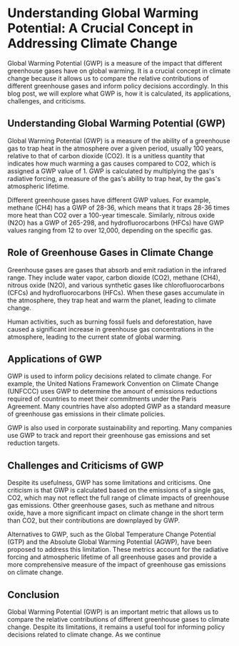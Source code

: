 # Understanding Global Warming Potential: A Crucial Concept in Addressing Climate Change

Global Warming Potential (GWP) is a measure of the impact that different greenhouse gases have on global warming. It is a crucial concept in climate change because it allows us to compare the relative contributions of different greenhouse gases and inform policy decisions accordingly. In this blog post, we will explore what GWP is, how it is calculated, its applications, challenges, and criticisms.

## Understanding Global Warming Potential (GWP)

Global Warming Potential (GWP) is a measure of the ability of a greenhouse gas to trap heat in the atmosphere over a given period, usually 100 years, relative to that of carbon dioxide (CO2). It is a unitless quantity that indicates how much warming a gas causes compared to CO2, which is assigned a GWP value of 1. GWP is calculated by multiplying the gas's radiative forcing, a measure of the gas's ability to trap heat, by the gas's atmospheric lifetime.

Different greenhouse gases have different GWP values. For example, methane (CH4) has a GWP of 28-36, which means that it traps 28-36 times more heat than CO2 over a 100-year timescale. Similarly, nitrous oxide (N2O) has a GWP of 265-298, and hydrofluorocarbons (HFCs) have GWP values ranging from 12 to over 12,000, depending on the specific gas.

## Role of Greenhouse Gases in Climate Change

Greenhouse gases are gases that absorb and emit radiation in the infrared range. They include water vapor, carbon dioxide (CO2), methane (CH4), nitrous oxide (N2O), and various synthetic gases like chlorofluorocarbons (CFCs) and hydrofluorocarbons (HFCs). When these gases accumulate in the atmosphere, they trap heat and warm the planet, leading to climate change.

Human activities, such as burning fossil fuels and deforestation, have caused a significant increase in greenhouse gas concentrations in the atmosphere, leading to the current state of global warming.

## Applications of GWP

GWP is used to inform policy decisions related to climate change. For example, the United Nations Framework Convention on Climate Change (UNFCCC) uses GWP to determine the amount of emissions reductions required of countries to meet their commitments under the Paris Agreement. Many countries have also adopted GWP as a standard measure of greenhouse gas emissions in their climate policies.

GWP is also used in corporate sustainability and reporting. Many companies use GWP to track and report their greenhouse gas emissions and set reduction targets.

## Challenges and Criticisms of GWP

Despite its usefulness, GWP has some limitations and criticisms. One criticism is that GWP is calculated based on the emissions of a single gas, CO2, which may not reflect the full range of climate impacts of greenhouse gas emissions. Other greenhouse gases, such as methane and nitrous oxide, have a more significant impact on climate change in the short term than CO2, but their contributions are downplayed by GWP.

Alternatives to GWP, such as the Global Temperature Change Potential (GTP) and the Absolute Global Warming Potential (AGWP), have been proposed to address this limitation. These metrics account for the radiative forcing and atmospheric lifetime of all greenhouse gases and provide a more comprehensive measure of the impact of greenhouse gas emissions on climate change.

## Conclusion

Global Warming Potential (GWP) is an important metric that allows us to compare the relative contributions of different greenhouse gases to climate change. Despite its limitations, it remains a useful tool for informing policy decisions related to climate change. As we continue
